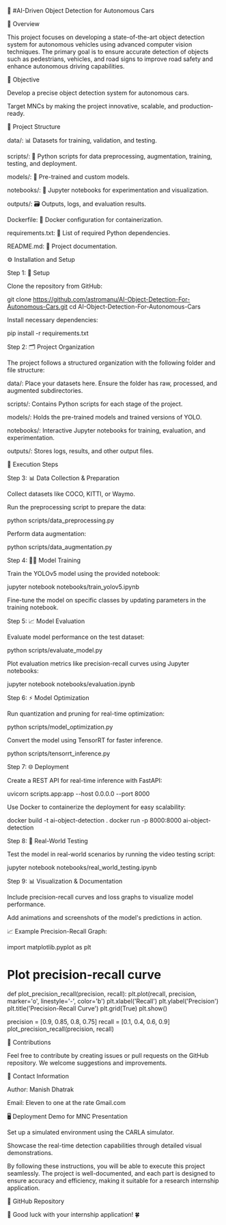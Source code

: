 🚗 #AI-Driven Object Detection for Autonomous Cars

🌟 Overview

This project focuses on developing a state-of-the-art object detection system for autonomous vehicles using advanced computer vision techniques. The primary goal is to ensure accurate detection of objects such as pedestrians, vehicles, and road signs to improve road safety and enhance autonomous driving capabilities.

🎯 Objective

Develop a precise object detection system for autonomous cars.

Target MNCs by making the project innovative, scalable, and production-ready.

📂 Project Structure

data/: 📊 Datasets for training, validation, and testing.

scripts/: 📝 Python scripts for data preprocessing, augmentation, training, testing, and deployment.

models/: 🤖 Pre-trained and custom models.

notebooks/: 📓 Jupyter notebooks for experimentation and visualization.

outputs/: 🗃️ Outputs, logs, and evaluation results.

Dockerfile: 🐋 Docker configuration for containerization.

requirements.txt: 📜 List of required Python dependencies.

README.md: 📘 Project documentation.

⚙️ Installation and Setup

Step 1: 🔧 Setup

Clone the repository from GitHub:

git clone https://github.com/astromanu/AI-Object-Detection-For-Autonomous-Cars.git
cd AI-Object-Detection-For-Autonomous-Cars

Install necessary dependencies:

pip install -r requirements.txt

Step 2: 🗂️ Project Organization

The project follows a structured organization with the following folder and file structure:

data/: Place your datasets here. Ensure the folder has raw, processed, and augmented subdirectories.

scripts/: Contains Python scripts for each stage of the project.

models/: Holds the pre-trained models and trained versions of YOLO.

notebooks/: Interactive Jupyter notebooks for training, evaluation, and experimentation.

outputs/: Stores logs, results, and other output files.

🚀 Execution Steps

Step 3: 📊 Data Collection & Preparation

Collect datasets like COCO, KITTI, or Waymo.

Run the preprocessing script to prepare the data:

python scripts/data_preprocessing.py

Perform data augmentation:

python scripts/data_augmentation.py

Step 4: 🏋️‍♂️ Model Training

Train the YOLOv5 model using the provided notebook:

jupyter notebook notebooks/train_yolov5.ipynb

Fine-tune the model on specific classes by updating parameters in the training notebook.

Step 5: 📈 Model Evaluation

Evaluate model performance on the test dataset:

python scripts/evaluate_model.py

Plot evaluation metrics like precision-recall curves using Jupyter notebooks:

jupyter notebook notebooks/evaluation.ipynb

Step 6: ⚡ Model Optimization

Run quantization and pruning for real-time optimization:

python scripts/model_optimization.py

Convert the model using TensorRT for faster inference.

python scripts/tensorrt_inference.py

Step 7: 🌐 Deployment

Create a REST API for real-time inference with FastAPI:

uvicorn scripts.app:app --host 0.0.0.0 --port 8000

Use Docker to containerize the deployment for easy scalability:

docker build -t ai-object-detection .
docker run -p 8000:8000 ai-object-detection

Step 8: 🎥 Real-World Testing

Test the model in real-world scenarios by running the video testing script:

jupyter notebook notebooks/real_world_testing.ipynb

Step 9: 📊 Visualization & Documentation

Include precision-recall curves and loss graphs to visualize model performance.

Add animations and screenshots of the model's predictions in action.

📈 Example Precision-Recall Graph:

import matplotlib.pyplot as plt

# Plot precision-recall curve
def plot_precision_recall(precision, recall):
    plt.plot(recall, precision, marker='o', linestyle='-', color='b')
    plt.xlabel('Recall')
    plt.ylabel('Precision')
    plt.title('Precision-Recall Curve')
    plt.grid(True)
    plt.show()

precision = [0.9, 0.85, 0.8, 0.75]
recall = [0.1, 0.4, 0.6, 0.9]
plot_precision_recall(precision, recall)

🤝 Contributions

Feel free to contribute by creating issues or pull requests on the GitHub repository. We welcome suggestions and improvements.

📧 Contact Information

Author: Manish Dhatrak

Email: Eleven to one at the rate Gmail.com

🖥️ Deployment Demo for MNC Presentation

Set up a simulated environment using the CARLA simulator.

Showcase the real-time detection capabilities through detailed visual demonstrations.

By following these instructions, you will be able to execute this project seamlessly. The project is well-documented, and each part is designed to ensure accuracy and efficiency, making it suitable for a research internship application.

🔗 GitHub Repository

🚀 Good luck with your internship application! 🍀

